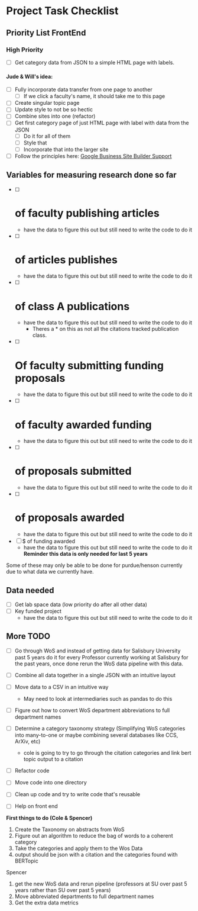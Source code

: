 # Project Task Checklist

## Priority List FrontEnd

### High Priority
- [ ] Get category data from JSON to a simple HTML page with labels.

#### Jude & Will's idea:
- [ ] Fully incorporate data transfer from one page to another
    - [ ] If we click a faculty's name, it should take me to this page
- [ ] Create singular topic page
- [ ] Update style to not be so hectic
- [ ] Combine sites into one (refactor)
- [ ] Get first category page of just HTML page with label with data from the JSON
    - [ ] Do it for all of them
    - [ ] Style that
    - [ ] Incorporate that into the larger site
- [ ] Follow the principles here: [Google Business Site Builder Support](https://support.google.com/businesssitebuilder/answer/1657560?hl=en)

## Variables for measuring research done so far
- [ ] # of faculty publishing articles
    - have the data to figure this out but still need to write the code to do it
- [ ] # of articles publishes
    - have the data to figure this out but still need to write the code to do it
- [ ] # of class A publications
    - have the data to figure this out but still need to write the code to do it
        - Theres a * on this as not all the citations tracked publication class.
- [ ] # Of faculty submitting funding proposals
    - have the data to figure this out but still need to write the code to do it
- [ ] # of faculty awarded funding
    - have the data to figure this out but still need to write the code to do it
- [ ] # of proposals submitted
    - have the data to figure this out but still need to write the code to do it
- [ ] # of proposals awarded
    - have the data to figure this out but still need to write the code to do it
- [ ] $ of funding awarded
    - have the data to figure this out but still need to write the code to do it
**Reminder this data is only needed for last 5 years** 

Some of these may only be able to be done for purdue/henson currently due to what data we currently have.

## Data needed 
- [ ] Get lab space data (low priority do after all other data)
- [ ] Key funded project
    - have the data to figure this out but still need to write the code to do it


## More TODO
- [ ] Go through WoS and instead of getting data for Salisbury University past 5 years do it for every Professor currently working at Salisbury for the past years, once done rerun the WoS data pipeline with this data. 
- [ ] Combine all data together in a single JSON with an intuitive layout  
- [ ] Move data to a CSV in an intuitive way
    - May need to look at intermediaries such as pandas to do this 
- [ ] Figure out how to convert WoS department abbreviations to full department names
- [ ] Determine a category taxonomy strategy (Simplifying WoS categories into many-to-one or maybe combining several databases like CCS, ArXiv, etc)
    - cole is going to try to go through the citation categories and link bert topic output to a citation
- [ ] Refactor code
- [ ] Move code into one directory
- [ ] Clean up code and try to write code that's reusable
- [ ] Help on front end


**First things to do (Cole & Spencer)** 

1) Create the Taxonomy on abstracts from WoS
2) Figure out an algorithm to reduce the bag of words to a coherent category
3) Take the categories and apply them to the Wos Data 
4) output should be json with a citation and the categories found with BERTopic

Spencer
1) get the new WoS data and rerun pipeline (professors at SU over past 5 years rather than SU over past 5 years)
2) Move abbreviated departments to full department names 
3) Get the extra data metrics





